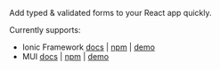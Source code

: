 Add typed & validated forms to your React app quickly.

Currently supports:

- Ionic Framework [docs](https://github.com/MakerXStudio/forms/tree/main/packages/ionic) | [npm](https://www.npmjs.com/package/@makerx/forms-ionic) | [demo](https://makerxstudio.github.io/forms/ionic-example)
- MUI [docs](https://github.com/MakerXStudio/forms/tree/main/packages/mui) | [npm](https://www.npmjs.com/package/@makerx/forms-mui) | [demo](https://makerxstudio.github.io/forms/mui-example)
